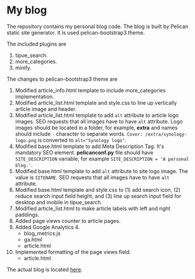 # My blog
The repository contains my personal blog code. The blog is built by Pelican static site generator. It is used pelican-bootstrap3 theme.

The included plugins are 
1. tipue_search.
2. more_categories.
3. minify.

The changes to pelican-bootstrap3 theme are
1. Modified article_info.html template to include more_categories implementation.
2. Modified article_list.html template and style.css to line up vertically article image and header.
3. Modified article_list.html template to add `alt` attribute to article logo images. SEO requests that all images have to have `alt` attribute. Logo images should be located in a folder, for example, **extra** and names should include `-` character to separate words. `Cover: /extra/synology-logo.png` is converted to `alt="Synology logo"`.
4. Modified base.html template to add Meta Description Tag. It's mandatory SEO element. **pelicanconf.py** file should have `SITE_DESCRIPTION` variable, for example `SITE_DESCRIPTION = 'A personal blog.'`. 
5. Modified base.html template to add `alt` attribute to site logo image. The value is `SITENAME`. SEO requests that all images have to have `alt` attribute.
6. Modified base.html template and style.css to (1) add search icon, (2) reduce search input field height, and (3) line up search input field for desktop and mobile in tipue_search. 
7. Modified article_list.html to make article labels with left and right paddings.
8. Added page views counter to article pages.
9. Added Google Analytics 4.
    * blog_metrics.js
    * ga.html
    * article.html
10. Implemented formatting of the page views field.
    * article.html

The actual blog is located [here](https://techjogging.com).